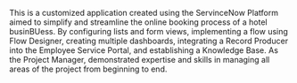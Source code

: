 This is a customized application created using the ServinceNow Platform aimed to simplify and streamline the online booking process of a hotel businBUess.
By configuring lists and form views, implementing a flow using Flow Designer, creating multiple dashboards, integrating a Record Producer into the Employee Service Portal, and establishing a Knowledge Base.
As the Project Manager, demonstrated expertise and skills in managing all areas of the project from beginning to end. 

